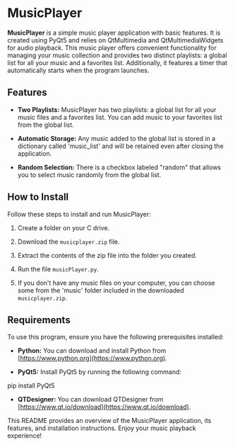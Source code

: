 # MusicPlayer

**MusicPlayer** is a simple music player application with basic features. It is created using PyQt5 and relies on QtMultimedia and QtMultimediaWidgets for audio playback. This music player offers convenient functionality for managing your music collection and provides two distinct playlists: a global list for all your music and a favorites list. Additionally, it features a timer that automatically starts when the program launches.

## Features

- **Two Playlists:** MusicPlayer has two playlists: a global list for all your music files and a favorites list. You can add music to your favorites list from the global list.

- **Automatic Storage:** Any music added to the global list is stored in a dictionary called 'music_list' and will be retained even after closing the application.

- **Random Selection:** There is a checkbox labeled "random" that allows you to select music randomly from the global list.

## How to Install

Follow these steps to install and run MusicPlayer:

1. Create a folder on your C drive.

2. Download the `musicplayer.zip` file.

3. Extract the contents of the zip file into the folder you created.

4. Run the file `musicPlayer.py`.

5. If you don't have any music files on your computer, you can choose some from the 'music' folder included in the downloaded `musicplayer.zip`.

## Requirements

To use this program, ensure you have the following prerequisites installed:

- **Python:** You can download and install Python from [https://www.python.org](https://www.python.org).

- **PyQt5:** Install PyQt5 by running the following command:

pip install PyQt5

- **QTDesigner:** You can download QTDesigner from [https://www.qt.io/download](https://www.qt.io/download).

This README provides an overview of the MusicPlayer application, its features, and installation instructions. Enjoy your music playback experience!
